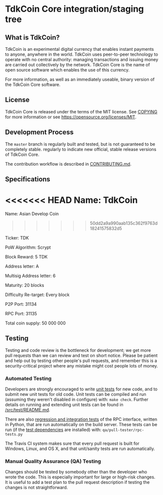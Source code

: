 TdkCoin Core integration/staging tree
=====================================



What is TdkCoin?
-------------------

TdkCoin is an experimental digital currency that enables instant payments to
anyone, anywhere in the world. TdkCoin uses peer-to-peer technology to operate
with no central authority: managing transactions and issuing money are carried
out collectively by the network. TdkCoin Core is the name of open source
software which enables the use of this currency.

For more information, as well as an immediately useable, binary version of
the TdkCoin Core software.

License
-------

TdkCoin Core is released under the terms of the MIT license. See [COPYING](COPYING) for more
information or see https://opensource.org/licenses/MIT.

Development Process
-------------------

The `master` branch is regularly built and tested, but is not guaranteed to be
completely stable.
regularly to indicate new official, stable release versions of TdkCoin Core.

The contribution workflow is described in [CONTRIBUTING.md](CONTRIBUTING.md).



Specifications
--------------

<<<<<<< HEAD
Name: TdkCoin
=======
Name: Asian Develop Coin
>>>>>>> 50dd2a9a990aab135c362f9763d18241575832d5

Ticker: TDK

PoW Algorithm: Scrypt

Block Reward: 5 TDK

Address letter: A

Multisig Address letter: 6

Maturity: 20 blocks

Difficulty Re-target: Every block

P2P Port: 31134

RPC Port: 31135

Total coin supply: 50 000 000



Testing
-------

Testing and code review is the bottleneck for development; we get more pull
requests than we can review and test on short notice. Please be patient and help out by testing
other people's pull requests, and remember this is a security-critical project where any mistake might cost people
lots of money.

### Automated Testing

Developers are strongly encouraged to write [unit tests](src/test/README.md) for new code, and to
submit new unit tests for old code. Unit tests can be compiled and run
(assuming they weren't disabled in configure) with: `make check`. Further details on running
and extending unit tests can be found in [/src/test/README.md](/src/test/README.md).

There are also [regression and integration tests](/qa) of the RPC interface, written
in Python, that are run automatically on the build server.
These tests can be run (if the [test dependencies](/qa) are installed) with: `qa/pull-tester/rpc-tests.py`

The Travis CI system makes sure that every pull request is built for Windows, Linux, and OS X, and that unit/sanity tests are run automatically.

### Manual Quality Assurance (QA) Testing

Changes should be tested by somebody other than the developer who wrote the
code. This is especially important for large or high-risk changes. It is useful
to add a test plan to the pull request description if testing the changes is
not straightforward.
